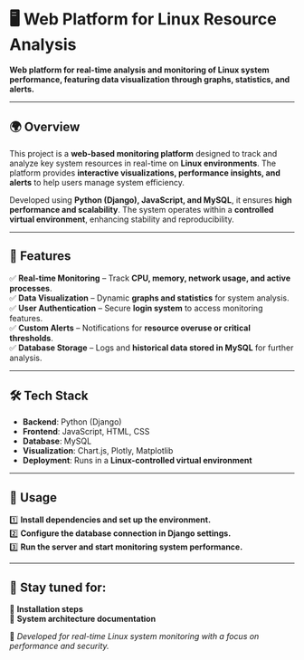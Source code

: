 # 🖥️ **Web Platform for Linux Resource Analysis**

**Web platform for real-time analysis and monitoring of Linux system performance, featuring data visualization through graphs, statistics, and alerts.**

---

## 🌍 **Overview**

This project is a **web-based monitoring platform** designed to track and analyze key system resources in real-time on **Linux environments**. The platform provides **interactive visualizations, performance insights, and alerts** to help users manage system efficiency.

Developed using **Python (Django), JavaScript, and MySQL**, it ensures **high performance and scalability**. The system operates within a **controlled virtual environment**, enhancing stability and reproducibility.

---

## 🚀 **Features**

✅ **Real-time Monitoring** – Track **CPU, memory, network usage, and active processes**.  
✅ **Data Visualization** – Dynamic **graphs and statistics** for system analysis.  
✅ **User Authentication** – Secure **login system** to access monitoring features.  
✅ **Custom Alerts** – Notifications for **resource overuse or critical thresholds**.  
✅ **Database Storage** – Logs and **historical data stored in MySQL** for further analysis.  

---

## 🛠️ **Tech Stack**

- **Backend**: Python (Django)  
- **Frontend**: JavaScript, HTML, CSS  
- **Database**: MySQL  
- **Visualization**: Chart.js, Plotly, Matplotlib  
- **Deployment**: Runs in a **Linux-controlled virtual environment**  

---

## 📌 **Usage**

1️⃣ **Install dependencies and set up the environment.**  
2️⃣ **Configure the database connection in Django settings.**  
3️⃣ **Run the server and start monitoring system performance.**  

---

## 📌 **Stay tuned for:**
🔹 **Installation steps**  
🔹 **System architecture documentation**  

🚀 *Developed for real-time Linux system monitoring with a focus on performance and security.*  
